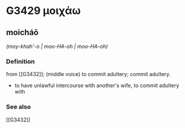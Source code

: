 # G3429 μοιχάω

## moicháō

_(moy-khah'-o | moo-HA-oh | moo-HA-oh)_

### Definition

from [[G3432]]; (middle voice) to commit adultery; commit adultery.

- to have unlawful intercourse with another's wife, to commit adultery with

### See also

[[G3432]]

